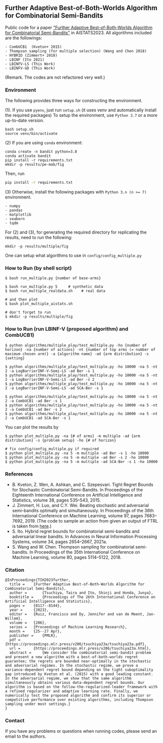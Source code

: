 ## Further Adaptive Best-of-Both-Worlds Algorithm for Combinatorial Semi-Bandits
Public code for a paper
["Further Adaptive Best-of-Both-Worlds Algorithm for Combinatorial Semi-Bandits"](https://proceedings.mlr.press/v206/tsuchiya23a.html) in AISTATS2023.
All algorithms included are the followings:
```
- CombUCB1  (Kveton+ 2015)
- Thompson sampling (for multiple selection) (Wang and Chen 2018)
- HYBRID (Zimmert+ 2018)
- LBINF (Ito 2021)
- LBINFV-LS (This Work)
- LBINFV-GD (This Work)
```
(Remark. The codes are not refactored very well.)

### Environment
The following provides three ways for constructing the environment.

(1). If you use `pyenv`, just run `setup.sh` (it uses venv and automatically install the required packages) 
To setup the environment, use `Python 3.7` or a more up-to-date version.
```
bash setup.sh
source venv/bin/activate
```

(2) If you are using `conda` environment:
``` 
conda create -n bandit python=3.8
conda activate bandit
pip install -r requirements.txt
mkdir -p results/pe-mab/fig
```

Then, run
```bash
pip install -r requirements.txt 
```

(3) Otherwise, install the following packages with `Python 3.n (n >= 7)` environment.
```
- numpy
- pandas
- matplotlib
- seaborn
- tqdm
```

For (2) and (3), for generating the required directory for replicating the results, need to run the following:

```
mkdir -p results/multiple/fig
```

One can setup what algorithms to use in `config/config_multiple.py`


### How to Run (by shell script)
```
$ bash run_multiple.py {number of base-arms}

$ bash run_multiple.py 5     # synthetic data
$ bash run_multiple_realdata.sh    # real data

# and then plot 
$ bash plot_multiple_aistats.sh

# don't forget to run
$ mkdir -p results/multiple/fig
```

### How to Run (run LBINF-V (proposed algorithm) and CombUCB1)
```
$ python algorithms/multiple_play/test_multiple.py -ho {number of horizon} -na {number of actions} -nt {number of top arms (= number of maximum chosen arm)} -a {algorithm name} -ad {arm distribution} -s {setting} 

$ python algorithms/multiple_play/test_multiple.py -ho 10000 -na 5 -nt 2 -a LogBarrierINF-V-Semi-LS -ad Ber -s 1 
$ python algorithms/multiple_play/test_multiple.py -ho 10000 -na 5 -nt 2 -a LogBarrierINF-V-Semi-LS -ad Ber -s 2 
$ python algorithms/multiple_play/test_multiple.py -ho 10000 -na 5 -nt 2 -a LogBarrierINF-V-Semi-LS -ad SCA-Ber -s 1  

$ python algorithms/multiple_play/test_multiple.py -ho 10000 -na 5 -nt 2 -a CombUCB1 -ad Ber -s 1 
$ python algorithms/multiple_play/test_multiple.py -ho 10000 -na 5 -nt 2 -a CombUCB1 -ad Ber -s 2 
$ python algorithms/multiple_play/test_multiple.py -ho 10000 -na 5 -nt 2 -a CombUCB1 -ad SCA-Ber -s 1  
```
You can plot the results by
```
$ python plot_multiple.py -na {# of arms} -m multiple -ad {arm distribution} -s {problem setup} -ho {# of horizon}

# fix config/config_multiple.py if required
$ python plot_multiple.py -na 5 -m multiple -ad Ber -s 1 -ho 10000
$ python plot_multiple.py -na 5 -m multiple -ad Ber -s 2 -ho 10000
$ python plot_multiple.py -na 5 -m multiple -ad SCA-Ber -s 1 -ho 10000

```

### References
- B. Kveton, Z. Wen, A. Ashkan, and C. Szepesvari. Tight Regret Bounds for Stochastic Combinatorial Semi-Bandits. In Proceedings of the Eighteenth International Conference on Artificial Intelligence and Statistics, volume 38, pages 535–543, 2015.
- J. Zimmert, H. Luo, and C.Y. Wei. Beating stochastic and adversarial semi-bandits optimally and simultaneously. In Proceedings of the 36th International Conference on Machine Learning, volume 97, pages 7683–7692, 2019.
  (The code to sample an action from given an output of FTRL is taken from [here](https://github.com/diku-dk/CombSemiBandits).)
- S. Ito. Hybrid regret bounds for combinatorial semi-bandits and adversarial linear bandits. In Advances in Neural Information Processing Systems, volume 34, pages 2654–2667, 2021a.
- S. Wang and W. Chen. Thompson sampling for combinatorial semi-bandits. In Proceedings of the 35th International Conference on Machine Learning, volume 80, pages 5114–5122, 2018.


### Citation
```
@InProceedings{TIH2023further,
  title = 	 {Further Adaptive Best-of-Both-Worlds Algorithm for Combinatorial Semi-Bandits},
  author =       {Tsuchiya, Taira and Ito, Shinji and Honda, Junya},
  booktitle = 	 {Proceedings of The 26th International Conference on Artificial Intelligence and Statistics},
  pages = 	 {8117--8144},
  year = 	 {2023},
  editor = 	 {Ruiz, Francisco and Dy, Jennifer and van de Meent, Jan-Willem},
  volume = 	 {206},
  series = 	 {Proceedings of Machine Learning Research},
  month = 	 {25--27 Apr},
  publisher =    {PMLR},
  pdf = 	 {https://proceedings.mlr.press/v206/tsuchiya23a/tsuchiya23a.pdf},
  url = 	 {https://proceedings.mlr.press/v206/tsuchiya23a.html},
  abstract = 	 {We consider the combinatorial semi-bandit problem and present a new algorithm with a best-of-both-worlds regret guarantee; the regrets are bounded near-optimally in the stochastic and adversarial regimes. In the stochastic regime, we prove a variance-dependent regret bound depending on the tight suboptimality gap introduced by Kveton et al. (2015) with a good leading constant. In the adversarial regime, we show that the same algorithm simultaneously obtains various data-dependent regret bounds. Our algorithm is based on the follow-the-regularized-leader framework with a refined regularizer and adaptive learning rate. Finally, we numerically test the proposed algorithm and confirm its superior or competitive performance over existing algorithms, including Thompson sampling under most settings.}
}
```

### Contact
If you have any problems or questions when running codes, please send an email to the authors.


